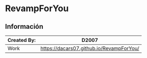 # RevampForYou
## Información

|  Created By: | D2007 |
| ------------ | ------------ |
|  Work | https://dacars07.github.io/RevampForYou/ |
